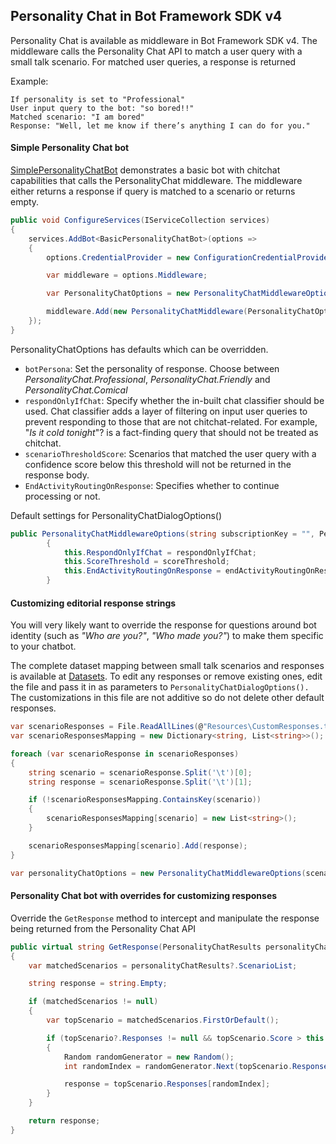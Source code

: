 ## Personality Chat in Bot Framework SDK v4
Personality Chat is available as middleware in Bot Framework SDK v4. The middleware calls the Personality Chat API to match a user query with a small talk scenario. For matched user queries, a response is returned

Example:

	If personality is set to "Professional" 
	User input query to the bot: "so bored!!"
	Matched scenario: "I am bored"
	Response: "Well, let me know if there’s anything I can do for you."
	

#### Simple Personality Chat bot
[SimplePersonalityChatBot](Samples/SimplePersonalityChatBot) demonstrates a basic bot with chitchat capabilities that calls the PersonalityChat middleware. The middleware either returns a response if query is matched to a scenario or returns empty. 

```csharp
public void ConfigureServices(IServiceCollection services)
{
	services.AddBot<BasicPersonalityChatBot>(options =>
	{
		options.CredentialProvider = new ConfigurationCredentialProvider(Configuration);

		var middleware = options.Middleware;

		var PersonalityChatOptions = new PersonalityChatMiddlewareOptions();

		middleware.Add(new PersonalityChatMiddleware(PersonalityChatOptions));
	});
}
````

PersonalityChatOptions has defaults which can be overridden.
* `botPersona`: Set the personality of response. Choose between  *PersonalityChat.Professional*, *PersonalityChat.Friendly* and *PersonalityChat.Comical*
* `respondOnlyIfChat`: Specify whether the in-built chat classifier should be used. Chat classifier adds a layer of filtering on input user queries to prevent responding to those that are not chitchat-related. For example, "*Is it cold tonight*"? is a fact-finding query that should not be treated as chitchat.
* `scenarioThresholdScore`: Scenarios that matched the user query with a confidence score below this threshold will not be returned in the response body.
* `EndActivityRoutingOnResponse`: Specifies whether to continue processing or not.

Default settings for PersonalityChatDialogOptions()

```csharp
public PersonalityChatMiddlewareOptions(string subscriptionKey = "", PersonalityChat botPersona = PersonalityChat.Friendly, bool respondOnlyIfChat = false, float scoreThreshold = 0.3F, bool endActivityRoutingOnResponse = false) : base(subscriptionKey, botPersona)
        {
            this.RespondOnlyIfChat = respondOnlyIfChat;
            this.ScoreThreshold = scoreThreshold;
            this.EndActivityRoutingOnResponse = endActivityRoutingOnResponse;
        }
````

#### Customizing editorial response strings
You will very likely want to override the response for questions around bot identity (such as *"Who are you?"*, *"Who made you?"*) to make them specific to your chatbot.

The complete dataset mapping between small talk scenarios and responses is available at [Datasets](../Datasets/). To edit any responses or remove existing ones, edit the file and pass it in as parameters to `PersonalityChatDialogOptions().`
The customizations in this file are not additive so do not delete other default responses.

```csharp
var scenarioResponses = File.ReadAllLines(@"Resources\CustomResponses.txt");
var scenarioResponsesMapping = new Dictionary<string, List<string>>();

foreach (var scenarioResponse in scenarioResponses)
{
    string scenario = scenarioResponse.Split('\t')[0];
    string response = scenarioResponse.Split('\t')[1];

    if (!scenarioResponsesMapping.ContainsKey(scenario))
    {
        scenarioResponsesMapping[scenario] = new List<string>();
    }

    scenarioResponsesMapping[scenario].Add(response);
}

var personalityChatOptions = new PersonalityChatMiddlewareOptions(scenarioResponsesMapping: scenarioResponsesMapping);

````

#### Personality Chat bot with overrides for customizing responses
Override the `GetResponse` method to intercept and manipulate the response being returned from the Personality Chat API

```csharp
public virtual string GetResponse(PersonalityChatResults personalityChatResults)
{
	var matchedScenarios = personalityChatResults?.ScenarioList;

	string response = string.Empty;

	if (matchedScenarios != null)
	{
		var topScenario = matchedScenarios.FirstOrDefault();

		if (topScenario?.Responses != null && topScenario.Score > this.personalityChatDialogOptions.ScenarioThresholdScore && topScenario.Responses.Count > 0)
		{
			Random randomGenerator = new Random();
			int randomIndex = randomGenerator.Next(topScenario.Responses.Count);

			response = topScenario.Responses[randomIndex];
		}
	}

	return response;
}

````
